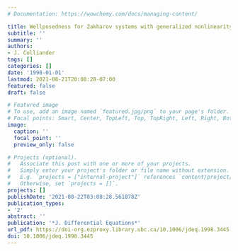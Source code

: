 ```yaml
---
# Documentation: https://wowchemy.com/docs/managing-content/

title: Wellposedness for Zakharov systems with generalized nonlinearity
subtitle: ''
summary: ''
authors:
- J. Colliander
tags: []
categories: []
date: '1998-01-01'
lastmod: 2021-08-21T20:08:28-07:00
featured: false
draft: false

# Featured image
# To use, add an image named `featured.jpg/png` to your page's folder.
# Focal points: Smart, Center, TopLeft, Top, TopRight, Left, Right, BottomLeft, Bottom, BottomRight.
image:
  caption: ''
  focal_point: ''
  preview_only: false

# Projects (optional).
#   Associate this post with one or more of your projects.
#   Simply enter your project's folder or file name without extension.
#   E.g. `projects = ["internal-project"]` references `content/project/deep-learning/index.md`.
#   Otherwise, set `projects = []`.
projects: []
publishDate: '2021-08-22T03:08:28.561878Z'
publication_types:
- '2'
abstract: ''
publication: '*J. Differential Equations*'
url_pdf: https://doi-org.ezproxy.library.ubc.ca/10.1006/jdeq.1998.3445
doi: 10.1006/jdeq.1998.3445
---
```

